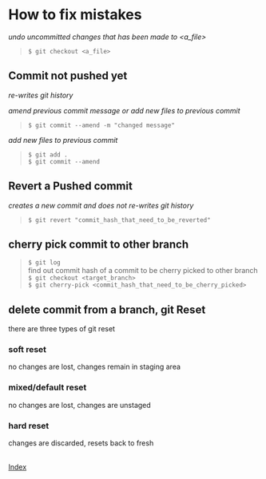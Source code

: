 # How to fix mistakes

_undo uncommitted changes that has been made to <a_file>_
> `$ git checkout <a_file>`  

## Commit not pushed yet

_re-writes git history_

_amend previous commit message or add new files to previous commit_ 
> `$ git commit --amend -m "changed message"`  

_add new files to previous commit_
> `$ git add .`  
> `$ git commit --amend`  

## Revert a Pushed commit

_creates a new commit and does not re-writes git history_

> `$ git revert "commit_hash_that_need_to_be_reverted"`  

## cherry pick commit to other branch
> `$ git log`  
find out commit hash of a commit to be cherry picked to other branch  
> `$ git checkout <target_branch>`  
> `$ git cherry-pick <commit_hash_that_need_to_be_cherry_picked>`  

## delete commit from a branch, git Reset

there are three types of git reset  

### soft reset

no changes are lost, changes remain in staging area  

### mixed/default reset

no changes are lost, changes are unstaged  

### hard reset

changes are discarded, resets back to fresh  

\
[Index][index]

[index]: ../index.md